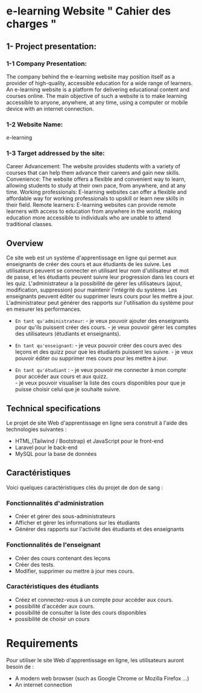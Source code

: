 # e-learning Website " Cahier des charges "
## 1- Project presentation:
### 1-1 Company Presentation:
 The company behind the e-learning website may position itself as a provider of high-quality, accessible education for a wide range of learners. An e-learning website is a platform for delivering educational content and courses online. The main objective of such a website is to make learning accessible to anyone, anywhere, at any time, using a computer or mobile device with an internet connection.
 
### 1-2 Website Name:

e-learning
### 1-3 Target addressed by the site:

Career Advancement: The website provides students with a variety of courses that can help them advance their careers and gain new skills.
Convenience: The website offers a flexible and convenient way to learn, allowing students to study at their own pace, from anywhere, and at any time.
Working professionals: E-learning websites can offer a flexible and affordable way for working professionals to upskill or learn new skills in their field.
Remote learners: E-learning websites can provide remote learners with access to education from anywhere in the world, making education more accessible to individuals who are unable to attend traditional classes.











































## Overview
Ce site web est un système d'apprentissage en ligne qui permet aux enseignants de créer des cours et aux étudiants de les suivre. Les utilisateurs peuvent se connecter en utilisant leur nom d'utilisateur et mot de passe, et les étudiants peuvent suivre leur progression dans les cours et les quiz. L'administrateur a la possibilité de gérer les utilisateurs (ajout, modification, suppression) pour maintenir l'intégrité du système. Les enseignants peuvent éditer ou supprimer leurs cours pour les mettre à jour. L'administrateur peut générer des rapports sur l'utilisation du système pour en mesurer les performances.

* `En tant qu'administrateur`:  -  je veux pouvoir ajouter des enseignants pour qu'ils puissent créer des cours.
                                -  je veux pouvoir gérer les comptes des utilisateurs (étudiants et enseignants).
                                
* `En tant qu'enseignant`:      -  je veux pouvoir créer des cours avec des leçons et des quizz pour que les étudiants puissent les suivre.
                                -  je veux pouvoir éditer ou supprimer mes cours pour les mettre à jour.
                                
* `En tant qu'étudiant`  :      -  je veux pouvoir me connecter à mon compte pour accéder aux cours et aux quizz.   
                                -  je veux pouvoir visualiser la liste des cours disponibles pour que je puisse choisir celui que je souhaite suivre.
                                
## Technical specifications
Le projet de site Web d'apprentissage en ligne sera construit à l'aide des technologies suivantes :
* HTML,(Tailwind / Bootstrap) et JavaScript pour le front-end
* Laravel pour le back-end
* MySQL pour la base de données

## Caractéristiques
Voici quelques caractéristiques clés du projet de don de sang :
### Fonctionnalités d'administration
* Créer et gérer des sous-administrateurs
* Afficher et gérer les informations sur les étudiants
* Générer des rapports sur l'activité des étudiants et des enseignants
### Fonctionnalités de l'enseignant
* Créer des cours contenant des leçons
* Créer des tests.
* Modifier, supprimer ou mettre à jour mes cours.
### Caractéristiques des étudiants
* Créez et connectez-vous à un compte pour accéder aux cours.
* possibilité d'accéder aux cours.
* possibilité de consulter la liste des cours disponibles
* possibilité de choisir un cours

# Requirements

Pour utiliser le site Web d'apprentissage en ligne, les utilisateurs auront besoin de :
* A modern web browser (such as Google Chrome or Mozilla Firefox ...)
* An internet connection


